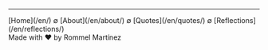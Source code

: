 
***
<div class="footer">

<div class="text-small">
[Home](/en/) ∅ [About](/en/about/) ∅ [Quotes](/en/quotes/) ∅ [Reflections](/en/reflections/)
</div>

<div class="text-x-small">
Made with ❤️ by Rommel Martínez
</div>

</div>
